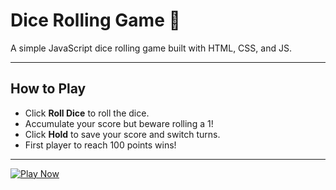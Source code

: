 # Dice Rolling Game 🎲

A simple JavaScript dice rolling game built with HTML, CSS, and JS.

---

## How to Play

- Click **Roll Dice** to roll the dice.
- Accumulate your score but beware rolling a 1!
- Click **Hold** to save your score and switch turns.
- First player to reach 100 points wins!

---

[![Play Now](https://img.shields.io/badge/Play-Now-brightgreen?style=for-the-badge&logo=playstation)](https://surafel9.github.io/dice-rolling-game/)


